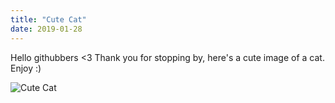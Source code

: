 ```yaml
---
title: "Cute Cat"
date: 2019-01-28
---
```


Hello githubbers <3
Thank you for stopping by, here's a cute image of a cat.
Enjoy :)

![Cute Cat](https://i.pinimg.com/originals/81/6d/a5/816da533638aee63cfbd315ea24cccbd.jpg)
